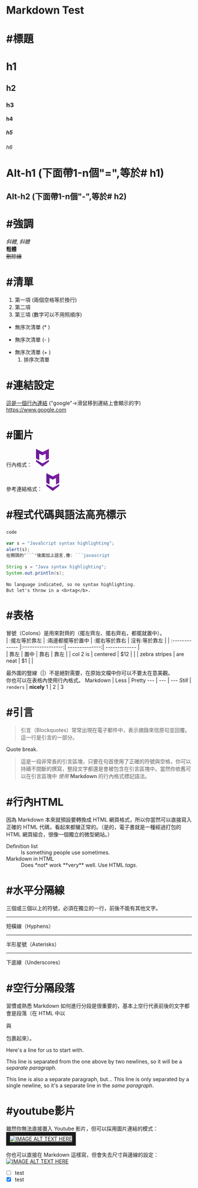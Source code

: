 # Markdown Test

# #標題
# h1
## h2
### h3
#### h4
##### h5
###### h6

Alt-h1 (下面帶1-n個"=",等於# h1)
=
Alt-h2 (下面帶1-n個"-",等於# h2)
--

# #強調
*斜體*, _斜體_  
**粗體**  
~~刪除線~~  

# #清單
1. 第一項  (兩個空格等於換行)
2. 第二項  
4. 第三項  (數字可以不用照順序)  
* 無序次清單 (* ) 
- 無序次清單 (- )
+ 無序次清單 (+ )
    1. 排序次清單  

# #連結設定
[這是一個行內連結](https://www.google.com "google") ("google"->滑鼠移到連結上會顯示的字)  
https://www.google.com

# #圖片
行內格式：
![alt text](https://github.com/adam-p/markdown-here/raw/master/src/common/images/icon48.png "Logo 標題文字範例一")  

參考連結格式：
![alt text][logo]

[logo]: https://github.com/adam-p/markdown-here/raw/master/src/common/images/icon48.png "Logo 標題文字範例二"  

# #程式代碼與語法高亮標示
 `code` 
```javascript
var s = "JavaScript syntax highlighting";
alert(s);
在開頭的"```"後面加上語言,像: ```javascript
```

```Java 
String s = "Java syntax highlighting";
System.out.println(s);
```

```
No language indicated, so no syntax highlighting.
But let's throw in a <b>tag</b>.
```

# #表格
冒號（Colons）是用來對齊的（擺左齊左、擺右齊右，都擺就置中）。  
| :擺左等於靠左  | :兩邊都擺等於置中 | :擺右等於靠右  |  沒有:等於靠左 | 
| :------------- |:-----------------:| --------------:|  ------------- |  
| 靠左           | 置中              | 靠右           | 靠左           |
| col 2 is       | centered          |   $12          |                | 
| zebra stripes  | are neat          |    $1          |                |

最外圍的豎線（|）不是絕對需要，在原始文檔中你可以不要太在意美觀。  
你也可以在表格內使用行內格式。
Markdown | Less | Pretty
--- | --- | ---
*Still* | `renders` | **nicely**
1 | 2 | 3
 
 # #引言
> 引言（Blockquotes）常常出現在電子郵件中，表示摘錄來信原句並回覆。  
> 這一行是引言的一部分。

Quote break.

> 這是一段非常長的引言區塊，只要在句首使用了正確的符號與空格，你可以持續不間斷的撰寫，整段文字都還是會被包含在引言區塊中。當然你依舊可以在引言區塊中 *使用* **Markdown** 的行內格式標記語法。

# #行內HTML
因為 Markdown 本來就預設要轉換成 HTML 網頁格式，所以你當然可以直接寫入正確的 HTML 代碼，看起來都蠻正常的。（是的，電子書就是一種經過打包的 HTML 網頁組合，很像一個獨立的微型網站。）

<dl>
  <dt>Definition list</dt>
  <dd>Is something people use sometimes.</dd>

  <dt>Markdown in HTML</dt>
  <dd>Does *not* work **very** well. Use HTML <em>tags</em>.</dd>
</dl>

# #水平分隔線
三個或三個以上的符號，必須在獨立的一行，前後不能有其他文字。

---
短橫線（Hyphens）

***

半形星號（Asterisks）

___

下底線（Underscores）

# #空行分隔段落
習慣或熟悉 Markdown 如何進行分段是很重要的，基本上空行代表前後的文字都會是段落（在 HTML 中以 <p> 與 </p> 包裹起來）。

Here's a line for us to start with.

This line is separated from the one above by two newlines, so it will be a *separate paragraph*.

This line is also a separate paragraph, but...
This line is only separated by a single newline, so it's a separate line in the *same paragraph*.

# #youtube影片
雖然你無法直接置入 Youtube 影片，但可以採用圖片連結的模式：  
<a href="http://www.youtube.com/watch?feature=player_embedded&v=YOUTUBE_VIDEO_ID_HERE
" target="_blank"><img src="http://img.youtube.com/vi/YOUTUBE_VIDEO_ID_HERE/0.jpg"
alt="IMAGE ALT TEXT HERE" width="240" height="180" border="10" /></a>

你也可以直接在 Markdown 這樣寫，但會失去尺寸與邊線的設定：  
[![IMAGE ALT TEXT HERE](http://img.youtube.com/vi/YOUTUBE_VIDEO_ID_HERE/0.jpg)](http://www.youtube.com/watch?v=YOUTUBE_VIDEO_ID_HERE)


- [ ] test
- [X] test